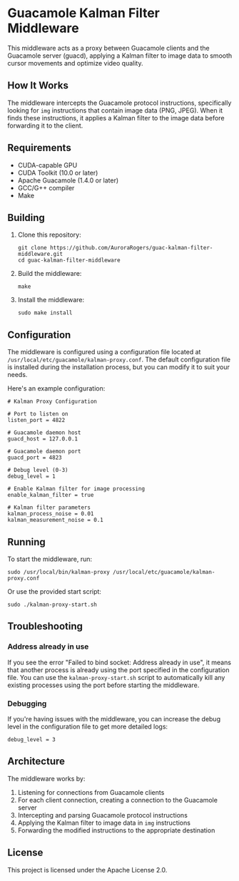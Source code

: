 # Guacamole Kalman Filter Middleware

This middleware acts as a proxy between Guacamole clients and the Guacamole server (guacd), applying a Kalman filter to image data to smooth cursor movements and optimize video quality.

## How It Works

The middleware intercepts the Guacamole protocol instructions, specifically looking for `img` instructions that contain image data (PNG, JPEG). When it finds these instructions, it applies a Kalman filter to the image data before forwarding it to the client.

## Requirements

- CUDA-capable GPU
- CUDA Toolkit (10.0 or later)
- Apache Guacamole (1.4.0 or later)
- GCC/G++ compiler
- Make

## Building

1. Clone this repository:
   ```
   git clone https://github.com/AuroraRogers/guac-kalman-filter-middleware.git
   cd guac-kalman-filter-middleware
   ```

2. Build the middleware:
   ```
   make
   ```

3. Install the middleware:
   ```
   sudo make install
   ```

## Configuration

The middleware is configured using a configuration file located at `/usr/local/etc/guacamole/kalman-proxy.conf`. The default configuration file is installed during the installation process, but you can modify it to suit your needs.

Here's an example configuration:

```
# Kalman Proxy Configuration

# Port to listen on
listen_port = 4822

# Guacamole daemon host
guacd_host = 127.0.0.1

# Guacamole daemon port
guacd_port = 4823

# Debug level (0-3)
debug_level = 1

# Enable Kalman filter for image processing
enable_kalman_filter = true

# Kalman filter parameters
kalman_process_noise = 0.01
kalman_measurement_noise = 0.1
```

## Running

To start the middleware, run:

```
sudo /usr/local/bin/kalman-proxy /usr/local/etc/guacamole/kalman-proxy.conf
```

Or use the provided start script:

```
sudo ./kalman-proxy-start.sh
```

## Troubleshooting

### Address already in use

If you see the error "Failed to bind socket: Address already in use", it means that another process is already using the port specified in the configuration file. You can use the `kalman-proxy-start.sh` script to automatically kill any existing processes using the port before starting the middleware.

### Debugging

If you're having issues with the middleware, you can increase the debug level in the configuration file to get more detailed logs:

```
debug_level = 3
```

## Architecture

The middleware works by:

1. Listening for connections from Guacamole clients
2. For each client connection, creating a connection to the Guacamole server
3. Intercepting and parsing Guacamole protocol instructions
4. Applying the Kalman filter to image data in `img` instructions
5. Forwarding the modified instructions to the appropriate destination

## License

This project is licensed under the Apache License 2.0.